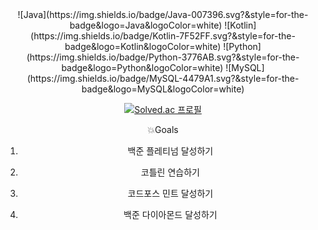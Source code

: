 <!--
![로고명](https://img.shields.io/badge/로고명-원하는색상코드.svg?&style=for-the-badge&logo=로고명&logoColor=로고색상) 
[![Solved.ac
프로필](http://mazassumnida.wtf/api/generate_badge?boj={handle})](https://solved.ac/{handle})
-->

<center>
![Java](https://img.shields.io/badge/Java-007396.svg?&style=for-the-badge&logo=Java&logoColor=white)
![Kotlin](https://img.shields.io/badge/Kotlin-7F52FF.svg?&style=for-the-badge&logo=Kotlin&logoColor=white)
![Python](https://img.shields.io/badge/Python-3776AB.svg?&style=for-the-badge&logo=Python&logoColor=white)
![MySQL](https://img.shields.io/badge/MySQL-4479A1.svg?&style=for-the-badge&logo=MySQL&logoColor=white)

[![Solved.ac
프로필](http://mazassumnida.wtf/api/generate_badge?boj=dlghckd)](https://solved.ac/dlghckd)

💥Goals
1. 백준 플레티넘 달성하기

1. 코틀린 연습하기
2. 코드포스 민트 달성하기
3. 백준 다이아몬드 달성하기
   
</center>
